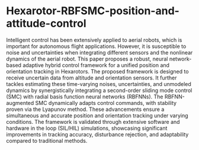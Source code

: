 # Hexarotor-RBFSMC-position-and-attitude-control

Intelligent control has been extensively applied to aerial robots, which is important for autonomous flight applications. However, it is susceptible to noise and uncertainties when integrating different sensors and the nonlinear dynamics of the aerial robot. This paper proposes a robust, neural network-based adaptive hybrid control framework for a unified position and orientation tracking in Hexarotors. The proposed framework is designed to receive uncertain data from altitude and orientation sensors. It further tackles estimating these time-varying noises, uncertainties, and unmodeled dynamics by synergistically integrating a second-order sliding mode control (SMC) with radial basis function neural networks (RBFNNs). The RBFNN-augmented SMC dynamically adapts control commands, with stability proven via the Lyapunov method. These advancements ensure a simultaneous and accurate position and orientation tracking under varying conditions. The framework is validated through extensive software and hardware in the loop (SIL/HIL) simulations, showcasing significant improvements in tracking accuracy, disturbance rejection, and adaptability compared to traditional methods.

